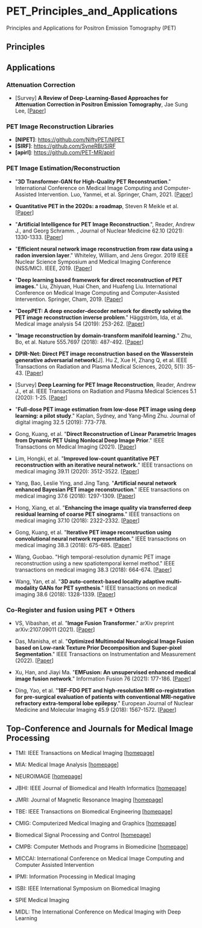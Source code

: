 # PET_Principles_and_Applications
Principles and Applications for Positron Emission Tomography (PET) 





## Principles






## Applications 




### Attenuation Correction
* [Survey] **A Review of Deep-Learning-Based Approaches for Attenuation Correction in Positron Emission Tomography**, Jae Sung Lee, 
[[Paper](https://ieeexplore.ieee.org/stamp/stamp.jsp?arnumber=9143173&tag=1)] 



### PET Image Reconstruction Libraries 
* **[NIPET]**: https://github.com/NiftyPET/NIPET
* **[SIRF]**: https://github.com/SyneRBI/SIRF
* **[apirl]**: https://github.com/PET-MR/apirl



### PET Image Estimation/Reconstruction

* "**3D Transformer-GAN for High-Quality PET Reconstruction**." International Conference on Medical Image Computing and Computer-Assisted Intervention. Luo, Yanmei, et al.  Springer, Cham, 2021. [[Paper](https://ahueducn-my.sharepoint.com/:b:/g/personal/xiaowang_ahu_edu_cn/EcjkjYQ8NBNJgFJZ0Emy5KgBpESGDT6cEGlhg1aEaplexQ?e=GzGUo4)]


* **Quantitative PET in the 2020s: a roadmap**, Steven R Meikle et al. [[Paper](https://iopscience.iop.org/article/10.1088/1361-6560/abd4f7/pdf)]


* "**Artificial Intelligence for PET Image Reconstruction**.", Reader, Andrew J., and Georg Schramm. , Journal of Nuclear Medicine 62.10 (2021): 1330-1333.
[[Paper](https://jnm.snmjournals.org/content/jnumed/62/10/1330.full.pdf)]


* "**Efficient neural network image reconstruction from raw data using a radon inversion layer**." Whiteley, William, and Jens Gregor.  2019 IEEE Nuclear Science Symposium and Medical Imaging Conference (NSS/MIC). IEEE, 2019. [[Paper](https://ieeexplore.ieee.org/abstract/document/9059967)]

* "**Deep learning based framework for direct reconstruction of PET images.**" Liu, Zhiyuan, Huai Chen, and Huafeng Liu. International Conference on Medical Image Computing and Computer-Assisted Intervention. Springer, Cham, 2019. [[Paper](https://link.springer.com/chapter/10.1007/978-3-030-32248-9_6)]

* "**DeepPET: A deep encoder–decoder network for directly solving the PET image reconstruction inverse problem**." Häggström, Ida, et al.  Medical image analysis 54 (2019): 253-262. [[Paper](https://www.ncbi.nlm.nih.gov/pmc/articles/PMC6537887/)]


* "**Image reconstruction by domain-transform manifold learning.**" Zhu, Bo, et al. Nature 555.7697 (2018): 487-492. 
[[Paper](https://www.nature.com/articles/nature25988.pdf)]


* **DPIR-Net: Direct PET image reconstruction based on the Wasserstein generative adversarial network**[J]. Hu Z, Xue H, Zhang Q, et al. IEEE Transactions on Radiation and Plasma Medical Sciences, 2020, 5(1): 35-43. 
[[Paper](https://ieeexplore.ieee.org/stamp/stamp.jsp?tp=&arnumber=9096387)]


* [Survey] **Deep Learning for PET Image Reconstruction**, Reader, Andrew J., et al. IEEE Transactions on Radiation and Plasma Medical Sciences 5.1 (2020): 1-25. 
[[Paper](https://ieeexplore.ieee.org/stamp/stamp.jsp?tp=&arnumber=9161006)] 






* "**Full-dose PET image estimation from low-dose PET image using deep learning: a pilot study**." Kaplan, Sydney, and Yang-Ming Zhu.  Journal of digital imaging 32.5 (2019): 773-778.

* Gong, Kuang, et al. "**Direct Reconstruction of Linear Parametric Images from Dynamic PET Using Nonlocal Deep Image Prior**." IEEE Transactions on Medical Imaging (2021). [[Paper](https://ieeexplore.ieee.org/abstract/document/9576711/)] 

* Lim, Hongki, et al. "**Improved low-count quantitative PET reconstruction with an iterative neural network.**" IEEE transactions on medical imaging 39.11 (2020): 3512-3522. [[Paper](https://ieeexplore.ieee.org/abstract/document/9103596/)] 

* Yang, Bao, Leslie Ying, and Jing Tang. "**Artificial neural network enhanced Bayesian PET image reconstruction**." IEEE transactions on medical imaging 37.6 (2018): 1297-1309. [[Paper](https://ieeexplore.ieee.org/abstract/document/8283659/)] 

* Hong, Xiang, et al. "**Enhancing the image quality via transferred deep residual learning of coarse PET sinograms**." IEEE transactions on medical imaging 37.10 (2018): 2322-2332. [[Paper](https://ieeexplore.ieee.org/abstract/document/8349945/)] 

* Gong, Kuang, et al. "**Iterative PET image reconstruction using convolutional neural network representation.**" IEEE transactions on medical imaging 38.3 (2018): 675-685. [[Paper](https://ieeexplore.ieee.org/abstract/document/8463596/)] 

* Wang, Guobao. "High temporal-resolution dynamic PET image reconstruction using a new spatiotemporal kernel method." IEEE transactions on medical imaging 38.3 (2018): 664-674. [[Paper](https://ieeexplore.ieee.org/abstract/document/8463582/)] 

* Wang, Yan, et al. "**3D auto-context-based locality adaptive multi-modality GANs for PET synthesis**." IEEE transactions on medical imaging 38.6 (2018): 1328-1339. [[Paper](https://ieeexplore.ieee.org/abstract/document/8552676/)] 










### Co-Register and fusion using PET + Others 
* VS, Vibashan, et al. "**Image Fusion Transformer**." arXiv preprint arXiv:2107.09011 (2021).  [[Paper](https://arxiv.org/abs/2107.09011)] 

* Das, Manisha, et al. "**Optimized Multimodal Neurological Image Fusion based on Low-rank Texture Prior Decomposition and Super-pixel Segmentation**." IEEE Transactions on Instrumentation and Measurement (2022). [[Paper](https://ieeexplore.ieee.org/abstract/document/9750055/)] 

* Xu, Han, and Jiayi Ma. "**EMFusion: An unsupervised enhanced medical image fusion network**." Information Fusion 76 (2021): 177-186. [[Paper](https://www.sciencedirect.com/science/article/pii/S1566253521001275)] 

* Ding, Yao, et al. "**18F-FDG PET and high-resolution MRI co-registration for pre-surgical evaluation of patients with conventional MRI-negative refractory extra-temporal lobe epilepsy**." European Journal of Nuclear Medicine and Molecular Imaging 45.9 (2018): 1567-1572. [[Paper](https://link.springer.com/article/10.1007/s00259-018-4017-0)] 













## Top-Conference and Journals for Medical Image Processing

* TMI: IEEE Transactions on Medical Imaging [[homepage](https://ieeexplore.ieee.org/xpl/RecentIssue.jsp?punumber=42)]
* MIA: Medical Image Analysis [[homepage](https://www.journals.elsevier.com/medical-image-analysis)]
* NEUROIMAGE [[homepage](https://www.journals.elsevier.com/neuroimage)]
* JBHI: IEEE Journal of Biomedical and Health Informatics [[homepage](https://ieeexplore.ieee.org/xpl/RecentIssue.jsp?punumber=6221020)]
* JMRI: Journal of Magnetic Resonance Imaging [[homepage](https://onlinelibrary.wiley.com/journal/15222586)]
* TBE: IEEE Transactions on Biomedical Engineering [[homepage](https://ieeexplore.ieee.org/xpl/RecentIssue.jsp?punumber=10)]
* CMIG: Computerized Medical Imaging and Graphics [[homepage](https://www.sciencedirect.com/journal/computerized-medical-imaging-and-graphics/vol/98/suppl/C)]
* Biomedical Signal Processing and Control [[homepage](https://www.journals.elsevier.com/biomedical-signal-processing-and-control)]
* CMPB: Computer Methods and Programs in Biomedicine [[homepage](https://www.journals.elsevier.com/computer-methods-and-programs-in-biomedicine)]

* MICCAI: International Conference on Medical Image Computing and Computer Assisted Intervention
* IPMI: Information Processing in Medical Imaging
* ISBI: IEEE International Symposium on Biomedical Imaging
* SPIE Medical Imaging
* MIDL: The International Conference on Medical Imaging with Deep Learning







